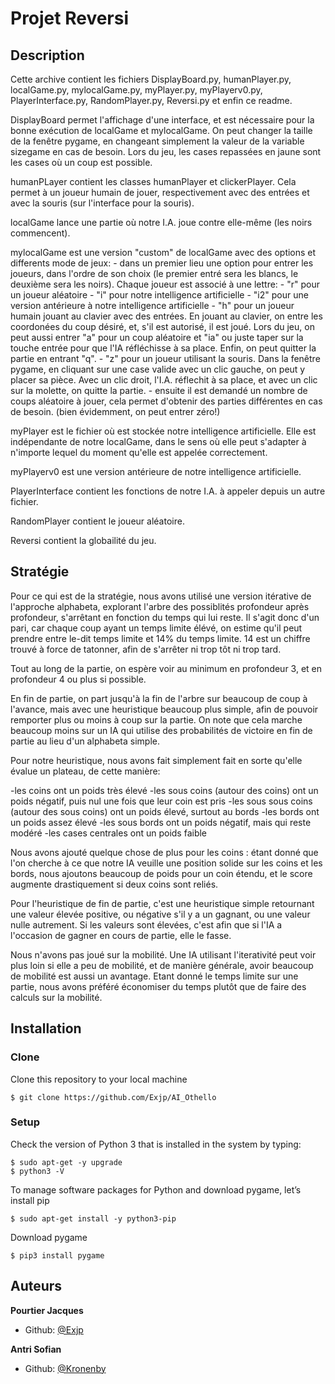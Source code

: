 # Projet Reversi

## Description

Cette archive contient les fichiers DisplayBoard.py, humanPlayer.py, localGame.py, mylocalGame.py,
 myPlayer.py, myPlayerv0.py, PlayerInterface.py, RandomPlayer.py, Reversi.py et enfin ce readme.

DisplayBoard permet l'affichage d'une interface, et est nécessaire pour la bonne exécution de 
localGame et mylocalGame. On peut changer la taille de la fenêtre pygame, en changeant simplement la 
valeur de la variable sizegame en cas de besoin. Lors du jeu, les cases repassées en jaune sont les 
cases où un coup est possible.

humanPLayer contient les classes humanPlayer et clickerPlayer. Cela permet à un joueur humain de 
jouer, respectivement avec des entrées et avec la souris (sur l'interface pour la souris).

localGame lance une partie où notre I.A. joue contre elle-même (les noirs commencent).

mylocalGame est une version "custom" de localGame avec des options et differents mode de jeux:
	- dans un premier lieu une option pour entrer les joueurs, dans l'ordre de son choix (le 
	   premier entré sera les blancs, le deuxième sera les noirs). Chaque joueur est associé à 
	   une lettre:
		- "r"  pour un joueur aléatoire
		- "i"  pour notre intelligence artificielle
		- "i2" pour une version antérieure à notre intelligence artificielle
		- "h"  pour un joueur humain jouant au clavier avec des entrées. En jouant au 
			clavier, on entre les coordonées du coup désiré, et, s'il est autorisé, il 
			est joué. Lors du jeu, on peut aussi entrer "a" pour un coup aléatoire et 
			"ia" ou juste taper sur la touche entrée pour que l'IA réfléchisse à sa 
			place. Enfin, on peut quitter la partie en entrant "q".
		- "z"  pour un joueur utilisant la souris. Dans la fenêtre pygame, en cliquant sur 
			une case valide avec un clic gauche, on peut y placer sa pièce. Avec un clic 
			droit, l'I.A. réflechit à sa place, et avec un clic sur la molette, on 
			quitte la partie.
	- ensuite il est demandé un nombre de coups aléatoire à jouer, cela permet d'obtenir des 
	   parties différentes en cas de besoin. (bien évidemment, on peut entrer zéro!)

myPlayer est le fichier où est stockée notre intelligence artificielle. Elle est indépendante de 
notre localGame, dans le sens où elle peut s'adapter à n'importe lequel du moment qu'elle est 
appelée correctement.

myPlayerv0 est une version antérieure de notre intelligence artificielle.

PlayerInterface contient les fonctions de notre I.A. à appeler depuis un autre fichier.

RandomPlayer contient le joueur aléatoire.

Reversi contient la globailité du jeu.


## Stratégie


Pour ce qui est de la stratégie, nous avons utilisé une version itérative de l'approche alphabeta, 
explorant l'arbre des possiblités profondeur après profondeur, s'arrêtant en fonction du temps qui 
lui reste. Il s'agit donc d'un pari, car chaque coup ayant un temps limite élévé, on estime qu'il 
peut prendre entre le-dit temps limite et 14% du temps limite. 
14 est un chiffre trouvé à force de tatonner, afin de s'arrêter ni trop tôt ni trop tard.

Tout au long de la partie, on espère voir au minimum en profondeur 3, et en profondeur 4 ou plus si 
possible.

En fin de partie, on part jusqu'à la fin de l'arbre sur beaucoup de coup à l'avance, mais avec une 
heuristique beaucoup plus simple, afin de pouvoir remporter plus ou moins à coup sur la partie.
On note que cela marche beaucoup moins sur un IA qui utilise des probabilités de victoire en fin de 
partie au lieu d'un alphabeta simple.

Pour notre heuristique, nous avons fait simplement fait en sorte qu'elle évalue un plateau, de cette 
manière:

-les coins ont un poids très élevé
-les sous coins (autour des coins) ont un poids négatif, puis nul une fois que leur coin est pris
-les sous sous coins (autour des sous coins) ont un poids élevé, surtout au bords
-les bords ont un poids assez élevé
-les sous bords ont un poids négatif, mais qui reste modéré
-les cases centrales ont un poids faible

Nous avons ajouté quelque chose de plus pour les coins : étant donné que l'on cherche à ce que notre 
IA veuille une position solide sur les coins et les bords, nous ajoutons beaucoup de poids pour un 
coin étendu, et le score augmente drastiquement si deux coins sont reliés.

Pour l'heuristique de fin de partie, c'est une heuristique simple retournant une valeur élevée 
positive, ou négative s'il y a un gagnant, ou une valeur nulle autrement. Si les valeurs sont 
élevées, c'est afin que si l'IA a l'occasion de gagner en cours de partie, elle le fasse.

Nous n'avons pas joué sur la mobilité. Une IA utilisant l'iterativité peut voir plus loin si elle a 
peu de mobilité, et de manière générale, avoir beaucoup de mobilité est aussi un avantage. Etant 
donné le temps limite sur une partie, nous avons préféré économiser du temps plutôt que de faire des 
calculs sur la mobilité.

## Installation
### Clone
Clone this repository to your local machine 
```shell
$ git clone https://github.com/Exjp/AI_Othello
```
### Setup
Check the version of Python 3 that is installed in the system by typing: 
```shell
$ sudo apt-get -y upgrade
$ python3 -V
```
To manage software packages for Python and download pygame, let’s install pip
```shell
$ sudo apt-get install -y python3-pip
```
Download pygame
```shell
$ pip3 install pygame
```


## Auteurs

**Pourtier Jacques**
- Github: [@Exjp](https://github.com/Exjp)

**Antri Sofian**
- Github: [@Kronenby](https://github.com/Kronenby)

